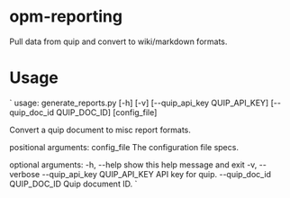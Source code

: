 # opm-reporting
Pull data from quip and convert to wiki/markdown formats.



# Usage
`
usage: generate_reports.py [-h] [-v] [--quip_api_key QUIP_API_KEY]
                           [--quip_doc_id QUIP_DOC_ID]
                           [config_file]

Convert a quip document to misc report formats.

positional arguments:
  config_file           The configuration file specs.

optional arguments:
  -h, --help                        show this help message and exit
  -v, --verbose
  --quip_api_key QUIP_API_KEY       API key for quip.
  --quip_doc_id QUIP_DOC_ID         Quip document ID.
`

